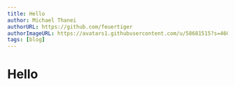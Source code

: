 ```yaml
---
title: Hello
author: Michael Thanei
authorURL: https://github.com/feuertiger
authorImageURL: https://avatars1.githubusercontent.com/u/58681515?s=460&u=3c84791317b77805d1d92b831ac11d83a74b55a9&v=4
tags: [blog]
---
```


# Hello
